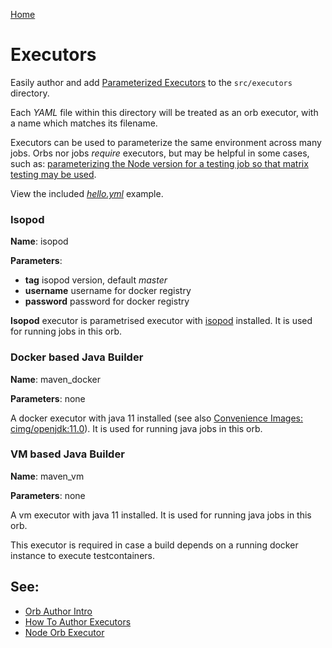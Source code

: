 [Home](../../README.md)

# Executors

Easily author and add [Parameterized Executors](https://circleci.com/docs/2.0/reusing-config/#executors) to the `src/executors` directory.

Each _YAML_ file within this directory will be treated as an orb executor, with a name which matches its filename.

Executors can be used to parameterize the same environment across many jobs. Orbs nor jobs _require_ executors, but may be helpful in some cases, such as: [parameterizing the Node version for a testing job so that matrix testing may be used](https://circleci.com/orbs/registry/orb/circleci/node#usage-run_matrix_testing).

View the included _[hello.yml](./hello.yml)_ example.

### Isopod

**Name**: isopod

**Parameters**:

- **tag** isopod version, default *master*
- **username** username for docker registry
- **password** password for docker registry

**Isopod** executor is parametrised executor with [isopod](https://github.com/ricardo-ch/isopod) installed. It is used for running jobs in this orb.

### Docker based Java Builder

**Name**: maven_docker

**Parameters**: none

A docker executor with java 11 installed (see also [Convenience Images: cimg/openjdk:11.0](https://circleci.com/developer/images/image/cimg/openjdk)). It is used for running java jobs in this orb.

### VM based Java Builder

**Name**: maven_vm

**Parameters**: none

A vm executor with java 11 installed. It is used for running java jobs in this orb.

This executor is required in case a build depends on a running docker instance to execute testcontainers.


## See:
 - [Orb Author Intro](https://circleci.com/docs/2.0/orb-author-intro/#section=configuration)
 - [How To Author Executors](https://circleci.com/docs/2.0/reusing-config/#authoring-reusable-executors)
 - [Node Orb Executor](https://github.com/CircleCI-Public/node-orb/blob/master/src/executors/default.yml)
